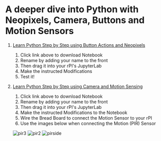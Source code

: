 # A deeper dive into Python with Neopixels, Camera, Buttons and Motion Sensors
1. [Learn Python Step by Step using Button Actions and Neopixels](https://thebushschool.github.io/fcsr/projects/python_deep_dive/python_step_by_step.ipynb)
    1. Click link above to download Notebook
    1. Rename by adding your name to the front
    1. Then drag it into your rPI's JupyterLab
    1. Make the instructed Modifications
    1. Test it!
1. [Learn Python Step by Step using Camera and Motion Sensing](https://thebushschool.github.io/fcsr/projects/python_deep_dive/python_step_by_step2.ipynb)
    1. Click link above to download Notebook
    1. Rename by adding your name to the front
    1. Then drag it into your rPI's JupyterLab
    1. Make the instructed Modifications to the Notebook
    1. Wire the Bread Board to connect the Motion Sensor to your rPI
    1. Use the images below when connecting the Motion (PIR) Sensor 
  
   ![pir3](pir3.jpg)
   ![pir2](pir2.jpg)
   ![pirside](pirside.jpg)
